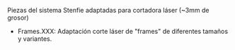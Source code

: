 Piezas del sistema Stenfie adaptadas para cortadora láser (~3mm de grosor)
  
  - Frames.XXX: Adaptación corte láser de "frames" de diferentes tamaños y variantes.
